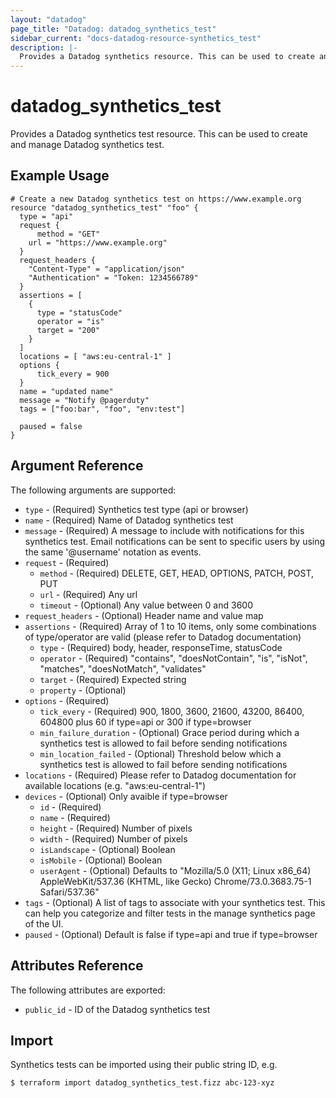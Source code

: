 ```yaml
---
layout: "datadog"
page_title: "Datadog: datadog_synthetics_test"
sidebar_current: "docs-datadog-resource-synthetics_test"
description: |-
  Provides a Datadog synthetics resource. This can be used to create and manage synthetics.
---
```


# datadog_synthetics_test

Provides a Datadog synthetics test resource. This can be used to create and manage Datadog synthetics test.

## Example Usage

```hcl
# Create a new Datadog synthetics test on https://www.example.org
resource "datadog_synthetics_test" "foo" {
  type = "api"
  request {
	  method = "GET"
    url = "https://www.example.org"
  }
  request_headers {
    "Content-Type" = "application/json"
    "Authentication" = "Token: 1234566789"
  }
  assertions = [
    {
      type = "statusCode"
      operator = "is"
      target = "200"
  	}
  ]
  locations = [ "aws:eu-central-1" ]
  options {
	  tick_every = 900
  }
  name = "updated name"
  message = "Notify @pagerduty"
  tags = ["foo:bar", "foo", "env:test"]

  paused = false
}
```

## Argument Reference

The following arguments are supported:

* `type` - (Required) Synthetics test type (api or browser)
* `name` - (Required) Name of Datadog synthetics test
* `message` - (Required) A message to include with notifications for this synthetics test.
    Email notifications can be sent to specific users by using the same '@username' notation as events.
* `request` - (Required)
    * `method` - (Required) DELETE, GET, HEAD, OPTIONS, PATCH, POST, PUT
    * `url` - (Required) Any url
    * `timeout` - (Optional) Any value between 0 and 3600
* `request_headers` - (Optional) Header name and value map
* `assertions` - (Required) Array of 1 to 10 items, only some combinations of type/operator are valid (please refer to Datadog documentation)
    * `type` - (Required) body, header, responseTime, statusCode
    * `operator` - (Required) "contains", "doesNotContain", "is", "isNot", "matches", "doesNotMatch", "validates"
    * `target` - (Required) Expected string
    * `property` - (Optional)
* `options` - (Required)
    * `tick_every` - (Required) 900, 1800, 3600, 21600, 43200, 86400, 604800 plus 60 if type=api or 300 if type=browser
    * `min_failure_duration` - (Optional) Grace period during which a synthetics test is allowed to fail before sending notifications
    * `min_location_failed` - (Optional) Threshold below which a synthetics test is allowed to fail before sending notifications
* `locations` - (Required) Please refer to Datadog documentation for available locations (e.g. "aws:eu-central-1")
* `devices` - (Optional) Only avaible if type=browser
    * `id` - (Required)
    * `name` - (Required)
    * `height` - (Required) Number of pixels
    * `width` - (Required) Number of pixels
    * `isLandscape` - (Optional) Boolean
    * `isMobile` - (Optional) Boolean
    * `userAgent` - (Optional) Defaults to "Mozilla/5.0 (X11; Linux x86_64) AppleWebKit/537.36 (KHTML, like Gecko) Chrome/73.0.3683.75-1 Safari/537.36"
* `tags` - (Optional) A list of tags to associate with your synthetics test. This can help you categorize and filter tests in the manage synthetics page of the UI.
* `paused` - (Optional) Default is false if type=api and true if type=browser

## Attributes Reference

The following attributes are exported:

* `public_id` - ID of the Datadog synthetics test

## Import

Synthetics tests can be imported using their public string ID, e.g.

```
$ terraform import datadog_synthetics_test.fizz abc-123-xyz
```
